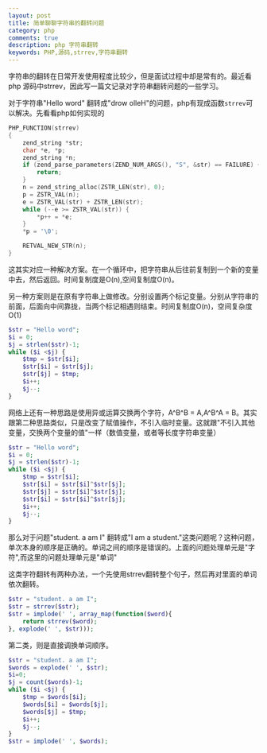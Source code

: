 ```yaml
---
layout: post
title: 简单聊聊字符串的翻转问题
category: php
comments: true
description: php 字符串翻转
keywords: PHP,源码,strrev,字符串翻转
---
```


字符串的翻转在日常开发使用程度比较少，但是面试过程中却是常有的。最近看php 源码中strrev，因此写一篇文记录对字符串翻转问题的一些学习。

<!-- more -->

对于字符串"Hello word" 翻转成"drow olleH"的问题，php有现成函数``strrev``可以解决。先看看php如何实现的

```c
PHP_FUNCTION(strrev)
{
	zend_string *str;
	char *e, *p;
	zend_string *n;
	if (zend_parse_parameters(ZEND_NUM_ARGS(), "S", &str) == FAILURE) {
		return;
	}
	n = zend_string_alloc(ZSTR_LEN(str), 0);
	p = ZSTR_VAL(n);
	e = ZSTR_VAL(str) + ZSTR_LEN(str);
	while (--e >= ZSTR_VAL(str)) {
		*p++ = *e;
	}
	*p = '\0';

	RETVAL_NEW_STR(n);
}
```

这其实对应一种解决方案。在一个循环中，把字符串从后往前复制到一个新的变量中去，然后返回。时间复制度是O(n),空间复制度O(n)。

另一种方案则是在原有字符串上做修改。分别设置两个标记变量。分别从字符串的前面，后面向中间靠拢，当两个标记相遇则结束。时间复制度O(n)，空间复杂度O(1)

```php
$str = "Hello word";
$i = 0;
$j = strlen($str)-1;
while ($i <$j) {
	$tmp = $str[$i];
	$str[$i] = $str[$j];
	$str[$j] = $tmp;
	$i++;
	$j--;
}
```

网络上还有一种思路是使用异或运算交换两个字符，A^B^B = A,A^B^A = B。其实跟第二种思路类似，只是改变了赋值操作，不引入临时变量。这就跟"不引入其他变量，交换两个变量的值"一样（数值变量，或者等长度字符串变量）

```php
$str = "Hello word";
$i = 0;
$j = strlen($str)-1;
while ($i <$j) {
	$tmp = $str[$i];
	$str[$i] = $str[$i]^$str[$j];
	$str[$j] = $str[$i]^$str[$j];
	$str[$i] = $str[$i]^$str[$j];
	$i++;
	$j--;
}
```


那么对于问题"student. a am I" 翻转成"I am a student."这类问题呢？这种问题，单次本身的顺序是正确的。单词之间的顺序是错误的。上面的问题处理单元是"字符",而这里的问题处理单元是"单词"

这类字符翻转有两种办法，一个先使用strrev翻转整个句子，然后再对里面的单词依次翻转。

```php
$str = "student. a am I";
$str = strrev($str);
$str = implode(' ', array_map(function($word){
	return strrev($word);
}, explode(' ', $str)));

```

第二类，则是直接调换单词顺序。

```php
$str = "student. a am I";
$words = explode(' ', $str);
$i=0;
$j = count($words)-1;
while ($i <$j) {
	$tmp = $words[$i];
	$words[$i] = $words[$j];
	$words[$j] = $tmp;
	$i++;
	$j--;
}
$str = implode(' ', $words);
```






